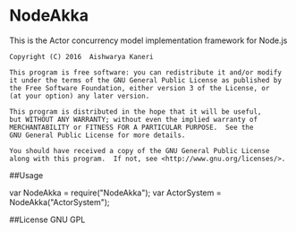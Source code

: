 # NodeAkka
This is the Actor concurrency model implementation framework for Node.js

    Copyright (C) 2016  Aishwarya Kaneri

    This program is free software: you can redistribute it and/or modify
    it under the terms of the GNU General Public License as published by
    the Free Software Foundation, either version 3 of the License, or
    (at your option) any later version.

    This program is distributed in the hope that it will be useful,
    but WITHOUT ANY WARRANTY; without even the implied warranty of
    MERCHANTABILITY or FITNESS FOR A PARTICULAR PURPOSE.  See the
    GNU General Public License for more details.

    You should have received a copy of the GNU General Public License
    along with this program.  If not, see <http://www.gnu.org/licenses/>.
    
##Usage

var NodeAkka = require("NodeAkka");
var ActorSystem = NodeAkka("ActorSystem");


##License
GNU GPL
